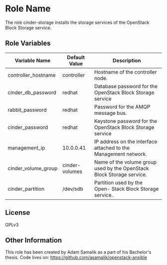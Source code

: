Role Name
=========

The role cinder-storage installs the storage services of the OpenStack Block Storage
service.


Role Variables
--------------

| Variable Name | Default Value | Description
| --- | --- | --- |
| controller_hostname | controller | Hostname of the controller node. |
| cinder_db_password | redhat | Database password for the OpenStack Block Storage service |
| rabbit_password | redhat | Password for the AMQP message bus. |
| cinder_password | redhat | Keystone password for the OpenStack Block Storage service |
| management_ip | 10.0.0.41 | IP address on the interface attached to the Management network. |
| cinder_volume_group | cinder-volumes | Name of the volume group used by the OpenStack Block Storage service. |
| cinder_partition | /dev/sdb | Partition used by the Open- Stack Block Storage service. |


License
-------

GPLv3


Other Information
-----------------

This role has been created by Adam Samalik as a part of his Bachelor's thesis.
Code lives on: https://github.com/asamalik/openstack-ansible
